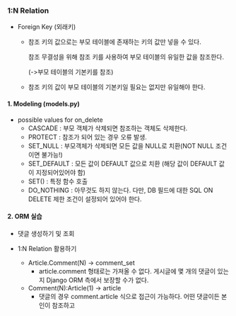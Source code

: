 ### 1:N Relation

* Foreign Key (외래키)

  * 참조 키의 값으로는 부모 테이블에 존재하는 키의 값만 넣을 수 있다. 

    참조 무결성을 위해 참조 키를 사용하여 부모 테이블의 유일한 값을 참조한다. 

    (->부모 테이블의 기본키를 참조)

  * 참조 키의 값이 부모 테이블의 기본키일 필요는 없지만 유일해야 한다.



#### 1. Modeling (models.py)

* possible values for on_delete
  * CASCADE : 부모 객체가 삭제되면 참조하는 객체도 삭제한다.
  * PROTECT : 참조가 되어 있는 경우 오류 발생.
  * SET_NULL : 부모객체가 삭제되면 모든 값을 NULL로 치환(NOT NULL 조건이면 불가능!)
  * SET_DEFAULT : 모든 값이 DEFAULT 값으로 치환 (해당 값이 DEFAULT 값이 지정되어있어야 함)
  * SET() : 특정 함수 호출
  * DO_NOTHING : 아무것도 하지 않는다. 다만, DB 필드에 대한 SQL ON DELETE 제한 조건이 설정되어 있어야 한다.



#### 2. ORM 실습

* 댓글 생성하기 및 조회



* 1:N Relation 활용하기
  * Article.Comment(N) -> comment_set
    * article.comment 형태로는 가져올 수 없다. 게시글에 몇 개의 댓글이 있는지 Django ORM 측에서 보장할 수가 없다.
  * Comment(N):Article(1) -> article
    * 댓글의 경우 comment.article 식으로 접근이 가능하다. 어떤 댓글이든 본인이 참조하고